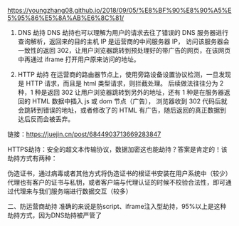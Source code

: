 https://youngzhang08.github.io/2018/09/05/%E8%BF%90%E8%90%A5%E5%95%86%E5%8A%AB%E6%8C%81/

1. DNS 劫持
   DNS 劫持也可以理解为用户的请求去往了错误的 DNS 服务器进行查询解析，返回来的目的主机 IP 是运营商的中间服务器 IP，
   访问该服务器会一致性的返回 302，让用户浏览器跳转到预处理好的带广告的网页，在该网页中再通过 iframe 打开用户原来访问的地址。

2. HTTP 劫持
   在运营商的路由器节点上，使用旁路设备设置协议检测，一旦发现是 HTTP 请求，而且是 html 类型请求，则拦截处理。
   后续做法往往分为 2 种，1 种是返回 302 让用户浏览器跳转到另外的地址，还有 1 种是在服务器返回的 HTML 数据中插入 js 或 dom 节点（广告），
   浏览器收到 302 代码后就会跳转到错误的地址，或者修改了的 HTML 有广告，随后返回的真正数据到达后反而会被丢弃。



链接：https://juejin.cn/post/6844903713669283847

HTTPS劫持：安全的超文本传输协议，数据加密这也能劫持？答案是肯定的！该劫持方式有两种：

伪造证书，通过病毒或者其他方式将伪造证书的根证书安装在用户系统中（较少）
代理也有客户的证书与私钥，或者客户端与代理认证的时候不校验合法性，即可通过代理来与我们服务端进行数据交互（较多）

二、防运营商劫持
准确的来说是防script、iframe注入型劫持，95%以上是这种劫持方式，因为DNS劫持被严管了